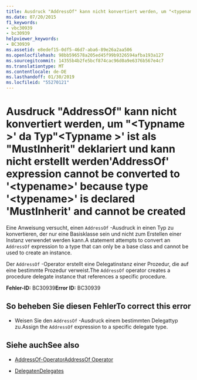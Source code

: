 ```yaml
---
title: Ausdruck "AddressOf" kann nicht konvertiert werden, um "<typename>' da Typ"<typename>"wird als"MustInherit"deklariert und kann nicht erstellt werden
ms.date: 07/20/2015
f1_keywords:
- vbc30939
- bc30939
helpviewer_keywords:
- BC30939
ms.assetid: e8edef15-0df5-46d7-aba6-89e26a2aa506
ms.openlocfilehash: 98bb596578a205ed45f99b9326594afba193a127
ms.sourcegitcommit: 14355b4b2fe5bcf874cac96d0a9e6376b567e4c7
ms.translationtype: MT
ms.contentlocale: de-DE
ms.lasthandoff: 01/30/2019
ms.locfileid: "55270121"
---
```

# <a name="addressof-expression-cannot-be-converted-to-typename-because-type-typename-is-declared-mustinherit-and-cannot-be-created"></a><span data-ttu-id="1c255-102">Ausdruck "AddressOf" kann nicht konvertiert werden, um "\<Typname >' da Typ"\<Typname >' ist als "MustInherit" deklariert und kann nicht erstellt werden</span><span class="sxs-lookup"><span data-stu-id="1c255-102">'AddressOf' expression cannot be converted to '\<typename>' because type '\<typename>' is declared 'MustInherit' and cannot be created</span></span>
<span data-ttu-id="1c255-103">Eine Anweisung versucht, einen `AddressOf` -Ausdruck in einen Typ zu konvertieren, der nur eine Basisklasse sein und nicht zum Erstellen einer Instanz verwendet werden kann.</span><span class="sxs-lookup"><span data-stu-id="1c255-103">A statement attempts to convert an `AddressOf` expression to a type that can only be a base class and cannot be used to create an instance.</span></span>  
  
 <span data-ttu-id="1c255-104">Der `AddressOf` -Operator erstellt eine Delegatinstanz einer Prozedur, die auf eine bestimmte Prozedur verweist.</span><span class="sxs-lookup"><span data-stu-id="1c255-104">The `AddressOf` operator creates a procedure delegate instance that references a specific procedure.</span></span>  
  
 <span data-ttu-id="1c255-105">**Fehler-ID:** BC30939</span><span class="sxs-lookup"><span data-stu-id="1c255-105">**Error ID:** BC30939</span></span>  
  
## <a name="to-correct-this-error"></a><span data-ttu-id="1c255-106">So beheben Sie diesen Fehler</span><span class="sxs-lookup"><span data-stu-id="1c255-106">To correct this error</span></span>  
  
-   <span data-ttu-id="1c255-107">Weisen Sie den `AddressOf` -Ausdruck einem bestimmten Delegattyp zu.</span><span class="sxs-lookup"><span data-stu-id="1c255-107">Assign the `AddressOf` expression to a specific delegate type.</span></span>  
  
## <a name="see-also"></a><span data-ttu-id="1c255-108">Siehe auch</span><span class="sxs-lookup"><span data-stu-id="1c255-108">See also</span></span>
- [<span data-ttu-id="1c255-109">AddressOf-Operator</span><span class="sxs-lookup"><span data-stu-id="1c255-109">AddressOf Operator</span></span>](../../visual-basic/language-reference/operators/addressof-operator.md)

- [<span data-ttu-id="1c255-110">Delegaten</span><span class="sxs-lookup"><span data-stu-id="1c255-110">Delegates</span></span>](../../visual-basic/programming-guide/language-features/delegates/index.md)
